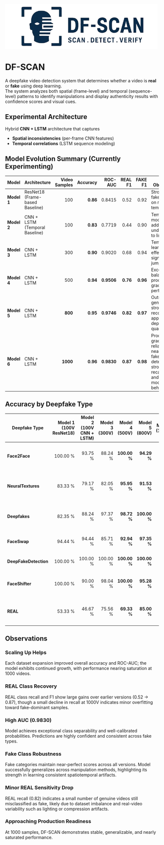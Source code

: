 !["DFSCAN Banner"](logo.png)

# DF-SCAN  
A deepfake video detection system that determines whether a video is **real** or **fake** using deep learning.  
The system analyzes both spatial (frame-level) and temporal (sequence-level) patterns to identify manipulations and display authenticity results with confidence scores and visual cues.

## Experimental Architecture  
Hybrid **CNN + LSTM** architecture that captures  
- **Spatial inconsistencies** (per-frame CNN features)  
- **Temporal correlations** (LSTM sequence modeling)  

## Model Evolution Summary (Currently Experimenting)

| **Model** | **Architecture** | **Video Samples** | **Accuracy** | **ROC-AUC** | **REAL F1** | **FAKE F1** | **Key Observation** |
|------------|------------------|------------------:|--------------:|-------------:|-------------:|-------------:|----------------------|
| **Model 1** | ResNet18 (Frame-based Baseline) | 100 | **0.86** | 0.8415 | 0.52 | 0.92 | Strong on fakes, weak on reals; lacks temporal cues |
| **Model 2** | CNN + LSTM (Temporal Baseline) | 100 | **0.83** | 0.7719 | 0.44 | 0.90 | Temporal modeling added, but underfit due to limited data |
| **Model 3** | CNN + LSTM | 300 | **0.90** | 0.9020 | 0.68 | 0.94 | Temporal learning effective; significant jump in AUC |
| **Model 4** | CNN + LSTM | 500 | **0.94** | **0.9506** | **0.76** | **0.96** | Excellent balance; near production-grade performance |
| **Model 5** | CNN + LSTM | **800** | **0.95** | **0.9746** | **0.82** | **0.97** | Outstanding generalization; strong REAL recovery; approaching deployment quality |
| **Model 6** | CNN + LSTM | **1000** | **0.96** | **0.9830** | **0.87** | **0.98** | Production-grade reliability; nearly perfect fake detection; strong real recall; robust and stable model behavior |

## Accuracy by Deepfake Type

| **Deepfake Type** | **Model 1 (100V ResNet18)** | **Model 2 (100V CNN + LSTM)** | **Model 3 (300V)** | **Model 4 (500V)** | **Model 5 (800V)** | **Model 6 (1000V)** | **Trend** |
|--------------------|------------------------------:|-------------------------------:|--------------------:|--------------------:|--------------------:|--------------------:|------------|
| **Face2Face** | 100.00 % | 93.75 % | 88.24 % | **100.00 %** | **94.29 %** | **97.14 %** | Stable high accuracy; slight recovery after minor dip |
| **NeuralTextures** | 83.33 % | 79.17 % | 82.05 % | **95.95 %** | **91.53 %** | **93.28 %** | Improved consistency; handles visual texture variations better |
| **Deepfakes** | 82.35 % | 88.24 % | 97.37 % | **98.72 %** | **100.00 %** | **100.00 %** | Fully saturated detection; perfect classification |
| **FaceSwap** | 94.44 % | 94.44 % | 85.71 % | **92.94 %** | **97.35 %** | **98.52 %** | Steady enhancement; strong across versions |
| **DeepFakeDetection** | 100.00 % | 100.00 % | 100.00 % | **100.00 %** | **100.00 %** | **100.00 %** | Saturated; complete detection |
| **FaceShifter** | 100.00 % | 90.00 % | 98.04 % | **100.00 %** | **95.28 %** | **96.47 %** | Marginal improvement; robust temporal capture |
| **REAL** | 53.33 % | 46.67 % | 75.56 % | **69.33 %** | **85.00 %** | **82.00 %** | Slight dip due to dataset imbalance but strong overall recovery |

## Observations

### **Scaling Up Helps**  
Each dataset expansion improved overall accuracy and ROC-AUC; the model exhibits continued growth, with performance nearing saturation at 1000 videos.

### **REAL Class Recovery**  
REAL class recall and F1 show large gains over earlier versions (0.52 → 0.87), though a small decline in recall at 1000V indicates minor overfitting toward fake-dominant samples.

### **High AUC (0.9830)**  
Model achieves exceptional class separability and well-calibrated probabilities. Predictions are highly confident and consistent across fake types.

### **Fake Class Robustness**  
Fake categories maintain near-perfect scores across all versions. Model successfully generalizes across manipulation methods, highlighting its strength in learning consistent spatiotemporal artifacts.

### **Minor REAL Sensitivity Drop**  
REAL recall (0.82) indicates a small number of genuine videos still misclassified as fake, likely due to dataset imbalance and real-video variability such as lighting or compression artifacts.

### **Approaching Production Readiness**  
At 1000 samples, DF-SCAN demonstrates stable, generalizable, and nearly saturated performance.